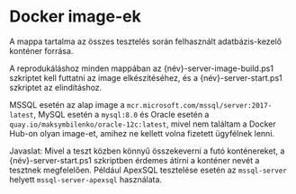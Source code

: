 # Docker image-ek

A mappa tartalma az összes tesztelés során felhasznált adatbázis-kezelő konténer forrása.

A reprodukáláshoz minden mappában az {név}-server-image-build.ps1 szkriptet kell futtatni az image elkészítéséhez, és a {név}-server-start.ps1 szkriptet az elindításhoz.

MSSQL esetén az alap image a `mcr.microsoft.com/mssql/server:2017-latest`, MySQL esetén a `mysql:8.0` és Oracle esetén a `quay.io/maksymbilenko/oracle-12c:latest`, mivel nem találtam a Docker Hub-on olyan image-et, amihez ne kellett volna fizetett ügyfélnek lenni.

Javaslat: Mivel a teszt közben könnyű összekeverni a futó konténereket, a {név}-server-start.ps1 szkriptben érdemes átírni a konténer nevét a tesztnek megfelelően. Például ApexSQL tesztelése esetén az `mssql-server` helyett `mssql-server-apexsql` használata.